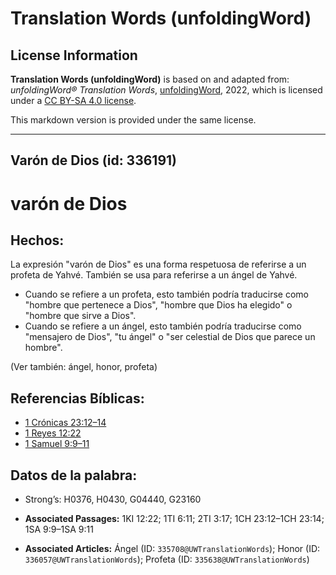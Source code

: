 # Translation Words (unfoldingWord)

## License Information

**Translation Words (unfoldingWord)** is based on and adapted from: _unfoldingWord® Translation Words_, [unfoldingWord](https://unfoldingword.org/utw), 2022, which is licensed under a [CC BY-SA 4.0 license](https://creativecommons.org/licenses/by-sa/4.0/legalcode.en).

This markdown version is provided under the same license.



--------------------------------

## Varón de Dios (id: 336191)

varón de Dios
=============

Hechos:
-------

La expresión "varón de Dios" es una forma respetuosa de referirse a un profeta de Yahvé. También se usa para referirse a un ángel de Yahvé.

* Cuando se refiere a un profeta, esto también podría traducirse como "hombre que pertenece a Dios", "hombre que Dios ha elegido" o "hombre que sirve a Dios".
* Cuando se refiere a un ángel, esto también podría traducirse como "mensajero de Dios", "tu ángel" o "ser celestial de Dios que parece un hombre".

(Ver también: ángel, honor, profeta)

Referencias Bíblicas:
---------------------

* [1 Crónicas 23:12–14](https://ref.ly/1Chr23:12-1Chr23:14)
* [1 Reyes 12:22](https://ref.ly/1Kgs12:22)
* [1 Samuel 9:9–11](https://ref.ly/1Sam9:9-1Sam9:11)

Datos de la palabra:
--------------------

* Strong’s: H0376, H0430, G04440, G23160

* **Associated Passages:** 1KI 12:22; 1TI 6:11; 2TI 3:17; 1CH 23:12–1CH 23:14; 1SA 9:9–1SA 9:11
* **Associated Articles:** Ángel (ID: `335708@UWTranslationWords`); Honor (ID: `336057@UWTranslationWords`); Profeta (ID: `335638@UWTranslationWords`)

